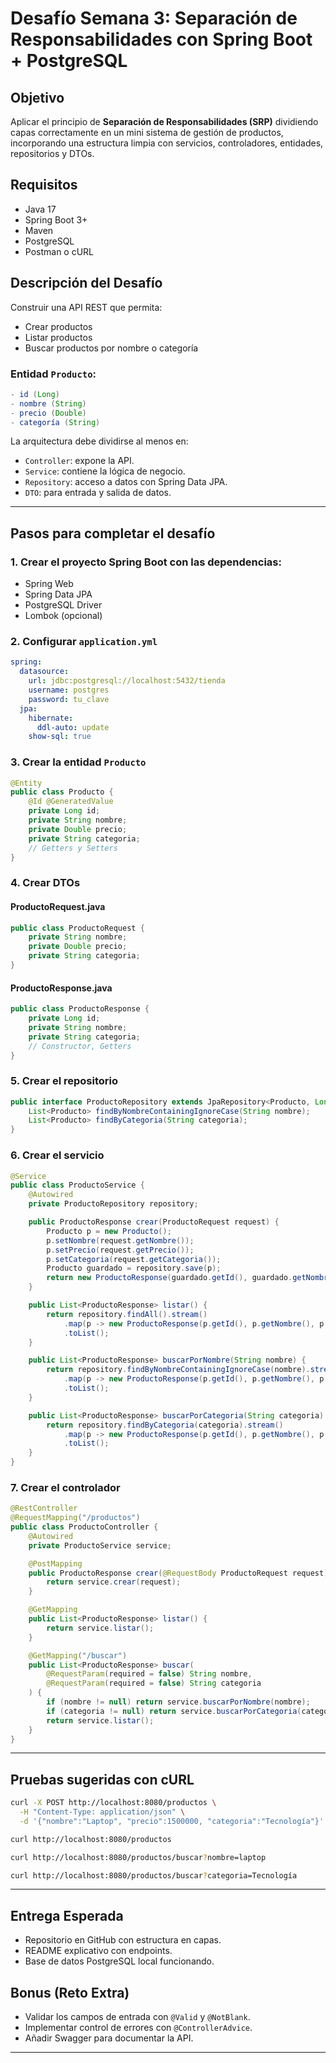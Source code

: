 # Desafío Semana 3: Separación de Responsabilidades con Spring Boot + PostgreSQL

## Objetivo
Aplicar el principio de **Separación de Responsabilidades (SRP)** dividiendo capas correctamente en un mini sistema de gestión de productos, incorporando una estructura limpia con servicios, controladores, entidades, repositorios y DTOs.

## Requisitos
- Java 17
- Spring Boot 3+
- Maven
- PostgreSQL
- Postman o cURL

## Descripción del Desafío

Construir una API REST que permita:
- Crear productos
- Listar productos
- Buscar productos por nombre o categoría

### Entidad `Producto`:
```java
- id (Long)
- nombre (String)
- precio (Double)
- categoría (String)
```

La arquitectura debe dividirse al menos en:
- `Controller`: expone la API.
- `Service`: contiene la lógica de negocio.
- `Repository`: acceso a datos con Spring Data JPA.
- `DTO`: para entrada y salida de datos.

---

## Pasos para completar el desafío

### 1. Crear el proyecto Spring Boot con las dependencias:
- Spring Web
- Spring Data JPA
- PostgreSQL Driver
- Lombok (opcional)

### 2. Configurar `application.yml`
```yaml
spring:
  datasource:
    url: jdbc:postgresql://localhost:5432/tienda
    username: postgres
    password: tu_clave
  jpa:
    hibernate:
      ddl-auto: update
    show-sql: true
```

### 3. Crear la entidad `Producto`
```java
@Entity
public class Producto {
    @Id @GeneratedValue
    private Long id;
    private String nombre;
    private Double precio;
    private String categoria;
    // Getters y Setters
}
```

### 4. Crear DTOs
#### ProductoRequest.java
```java
public class ProductoRequest {
    private String nombre;
    private Double precio;
    private String categoria;
}
```

#### ProductoResponse.java
```java
public class ProductoResponse {
    private Long id;
    private String nombre;
    private String categoria;
    // Constructor, Getters
}
```

### 5. Crear el repositorio
```java
public interface ProductoRepository extends JpaRepository<Producto, Long> {
    List<Producto> findByNombreContainingIgnoreCase(String nombre);
    List<Producto> findByCategoria(String categoria);
}
```

### 6. Crear el servicio
```java
@Service
public class ProductoService {
    @Autowired
    private ProductoRepository repository;

    public ProductoResponse crear(ProductoRequest request) {
        Producto p = new Producto();
        p.setNombre(request.getNombre());
        p.setPrecio(request.getPrecio());
        p.setCategoria(request.getCategoria());
        Producto guardado = repository.save(p);
        return new ProductoResponse(guardado.getId(), guardado.getNombre(), guardado.getCategoria());
    }

    public List<ProductoResponse> listar() {
        return repository.findAll().stream()
            .map(p -> new ProductoResponse(p.getId(), p.getNombre(), p.getCategoria()))
            .toList();
    }

    public List<ProductoResponse> buscarPorNombre(String nombre) {
        return repository.findByNombreContainingIgnoreCase(nombre).stream()
            .map(p -> new ProductoResponse(p.getId(), p.getNombre(), p.getCategoria()))
            .toList();
    }

    public List<ProductoResponse> buscarPorCategoria(String categoria) {
        return repository.findByCategoria(categoria).stream()
            .map(p -> new ProductoResponse(p.getId(), p.getNombre(), p.getCategoria()))
            .toList();
    }
}
```

### 7. Crear el controlador
```java
@RestController
@RequestMapping("/productos")
public class ProductoController {
    @Autowired
    private ProductoService service;

    @PostMapping
    public ProductoResponse crear(@RequestBody ProductoRequest request) {
        return service.crear(request);
    }

    @GetMapping
    public List<ProductoResponse> listar() {
        return service.listar();
    }

    @GetMapping("/buscar")
    public List<ProductoResponse> buscar(
        @RequestParam(required = false) String nombre,
        @RequestParam(required = false) String categoria
    ) {
        if (nombre != null) return service.buscarPorNombre(nombre);
        if (categoria != null) return service.buscarPorCategoria(categoria);
        return service.listar();
    }
}
```

---

## Pruebas sugeridas con cURL
```bash
curl -X POST http://localhost:8080/productos \
  -H "Content-Type: application/json" \
  -d '{"nombre":"Laptop", "precio":1500000, "categoria":"Tecnología"}'

curl http://localhost:8080/productos

curl http://localhost:8080/productos/buscar?nombre=laptop

curl http://localhost:8080/productos/buscar?categoria=Tecnología
```

---

## Entrega Esperada
- Repositorio en GitHub con estructura en capas.
- README explicativo con endpoints.
- Base de datos PostgreSQL local funcionando.

## Bonus (Reto Extra)
- Validar los campos de entrada con `@Valid` y `@NotBlank`.
- Implementar control de errores con `@ControllerAdvice`.
- Añadir Swagger para documentar la API.

---

